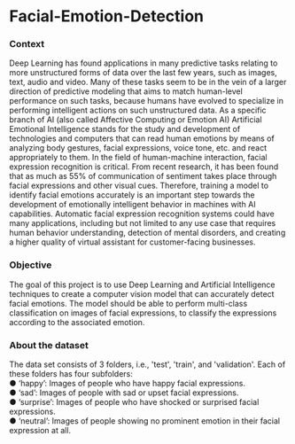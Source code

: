 # Facial-Emotion-Detection

### Context
Deep Learning has found applications in many predictive tasks relating to more unstructured forms
of data over the last few years, such as images, text, audio and video. Many of these tasks seem to
be in the vein of a larger direction of predictive modeling that aims to match human-level
performance on such tasks, because humans have evolved to specialize in performing intelligent
actions on such unstructured data. As a specific branch of AI (also called Affective Computing or
Emotion AI) Artificial Emotional Intelligence stands for the study and development of technologies
and computers that can read human emotions by means of analyzing body gestures, facial
expressions, voice tone, etc. and react appropriately to them.
In the field of human-machine interaction, facial expression recognition is critical. From recent
research, it has been found that as much as 55% of communication of sentiment takes place
through facial expressions and other visual cues. Therefore, training a model to identify facial
emotions accurately is an important step towards the development of emotionally intelligent
behavior in machines with AI capabilities. Automatic facial expression recognition systems could
have many applications, including but not limited to any use case that requires human behavior
understanding, detection of mental disorders, and creating a higher quality of virtual assistant for
customer-facing businesses.

### Objective
The goal of this project is to use Deep Learning and Artificial Intelligence techniques to create a
computer vision model that can accurately detect facial emotions. The model should be able to
perform multi-class classification on images of facial expressions, to classify the expressions
according to the associated emotion.

### About the dataset
The data set consists of 3 folders, i.e., 'test', 'train', and 'validation'.
Each of these folders has four subfolders: <br>
● ‘happy’: Images of people who have happy facial expressions. <br>
● ‘sad’: Images of people with sad or upset facial expressions.<br>
● ‘surprise’: Images of people who have shocked or surprised facial expressions. <br>
● ‘neutral’: Images of people showing no prominent emotion in their facial expression at all.
